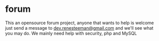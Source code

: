 # forum
This an opensource forum project, anyone that wants to help is welcome just send a message to dev.renesteeman@gmail.com and we'll see what you may do. We mainly need help with security, php and MySQL
